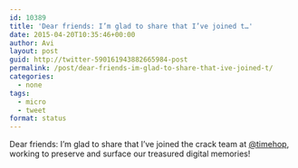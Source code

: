 ```yaml
---
id: 10389
title: 'Dear friends: I’m glad to share that I’ve joined t…'
date: 2015-04-20T10:35:46+00:00
author: Avi
layout: post
guid: http://twitter-590161943882665984-post
permalink: /post/dear-friends-im-glad-to-share-that-ive-joined-t/
categories:
  - none
tags:
  - micro
  - tweet
format: status
---
```

Dear friends: I’m glad to share that I’ve joined the crack team at [@timehop](http://twitter.com/timehop), working to preserve and surface our treasured digital memories!